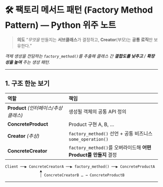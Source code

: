 # 🛠️ 팩토리 메서드 패턴 (Factory Method Pattern) — Python 위주 노트

> **의도**
> “*무엇을* 만들지는 **서브클래스**가 결정하고,
> **Creator**(부모)는 **공통 로직**만 보유한다.”

*객체 생성을 전담하는 `factory_method()`를 추출해
클래스 간 **결합도를 낮추고** / **확장성을 높여** 주는 생성 패턴.*

---

## 1. 구조 한눈 보기

| 역할                           | 책임                                                 |
| :--------------------------- | :------------------------------------------------- |
| **Product** *(인터페이스/추상 클래스)* | 생성될 객체의 공통 API 정의                                  |
| **ConcreteProduct**          | Product 구현 A, B, …                                 |
| **Creator** *(추상)*           | `factory_method()` 선언 + 공통 비즈니스 `some_operation()` |
| **ConcreteCreator**          | `factory_method()`를 오버라이드해 **어떤 Product를 만들지** 결정  |

```
Client ──▶ ConcreteCreatorA ──▶ factory_method() ──▶ ConcreteProductA
                ▲
                │ ConcreteCreatorB … → ConcreteProductB
```

---